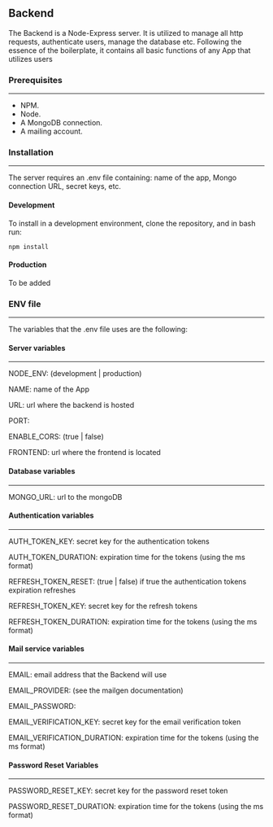## Backend
The Backend is a Node-Express server. It is utilized to manage all http 
requests, authenticate users, manage the database etc. Following the essence of the boilerplate, it contains all basic functions of any App that utilizes users

### Prerequisites
---
* NPM.
* Node.
* A MongoDB connection.
* A mailing account.

### Installation
---
The server requires an .env file containing: name of the app, Mongo connection URL, secret keys, etc.

#### Development
To install in a development environment, clone the repository, and in bash run:
```
npm install
```
#### Production
To be added

### ENV file
---
The variables that the .env file uses are the following:


#### Server variables
---
NODE_ENV: (development | production)

NAME: name of the App

URL: url where the backend is hosted

PORT:

ENABLE_CORS: (true | false)

FRONTEND: url where the frontend is located


#### Database variables
---
MONGO_URL: url to the mongoDB


#### Authentication variables
---
AUTH_TOKEN_KEY: secret key for the authentication tokens

AUTH_TOKEN_DURATION: expiration time for the tokens (using the ms format)

REFRESH_TOKEN_RESET: (true | false) if true the authentication tokens expiration refreshes

REFRESH_TOKEN_KEY: secret key for the refresh tokens

REFRESH_TOKEN_DURATION: expiration time for the tokens (using the ms format)


#### Mail service variables
---
EMAIL: email address that the Backend will use

EMAIL_PROVIDER: (see the mailgen documentation)

EMAIL_PASSWORD:

EMAIL_VERIFICATION_KEY: secret key for the email verification token

EMAIL_VERIFICATION_DURATION: expiration time for the tokens (using the ms format)


#### Password Reset Variables
---
PASSWORD_RESET_KEY: secret key for the password reset token

PASSWORD_RESET_DURATION: expiration time for the tokens (using the ms format)
